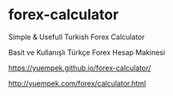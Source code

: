 # forex-calculator
Simple &amp; Usefull Turkish Forex Calculator

Basit ve Kullanışlı Türkçe Forex Hesap Makinesi

https://yuempek.github.io/forex-calculator/

http://yuempek.com/forex/calculator.html
